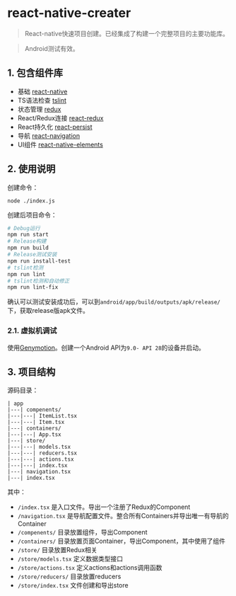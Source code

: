 # react-native-creater

> React-native快速项目创建。已经集成了构建一个完整项目的主要功能库。

> Android测试有效。

## 1. 包含组件库

+ 基础 [react-native](https://github.com/facebook/react-native)
+ TS语法检查 [tslint](https://github.com/palantir/tslint)
+ 状态管理 [redux](https://github.com/reduxjs/redux)
+ React/Redux连接 [react-redux](https://github.com/reduxjs/react-redux)
+ React持久化 [react-persist](https://github.com/rt2zz/redux-persist)
+ 导航 [react-navigation](https://github.com/react-navigation/react-navigation)
+ UI组件 [react-native-elements](https://github.com/react-native-training/react-native-elements)

## 2. 使用说明

创建命令：
```
node ./index.js
```

创建后项目命令：
``` bash
# Debug运行
npm run start
# Release构建
npm run build
# Release测试安装
npm run install-test
# tslint检测
npm run lint
# tslint检测和自动修正
npm run lint-fix
```

确认可以测试安装成功后，可以到`android/app/build/outputs/apk/release/`下，获取release版apk文件。

### 2.1. 虚拟机调试

使用[Genymotion](https://www.genymotion.com/)。创建一个Android API为`9.0- API 28`的设备并启动。

## 3. 项目结构

源码目录：
```
| app
|---| compenents/
|---|---| ItemList.tsx
|---|---| Item.tsx
|---| containers/
|---|---| App.tsx
|---| store/
|---|---| models.tsx
|---|---| reducers.tsx
|---|---| actions.tsx
|---|---| index.tsx
|---| navigation.tsx
|---| index.tsx
```

其中：
+ `/index.tsx` 是入口文件。导出一个注册了Redux的Component
+ `/navigation.tsx` 是导航配置文件。整合所有Containers并导出唯一有导航的Container
+ `/compenents/` 目录放置组件，导出Component
+ `/containers/` 目录放置页面Container，导出Component，其中使用了组件
+ `/store/` 目录放置Redux相关
+ `/store/models.tsx` 定义数据类型接口
+ `/store/actions.tsx` 定义actions和actions调用函数
+ `/store/reducers/` 目录放置reducers
+ `/store/index.tsx` 文件创建和导出store
